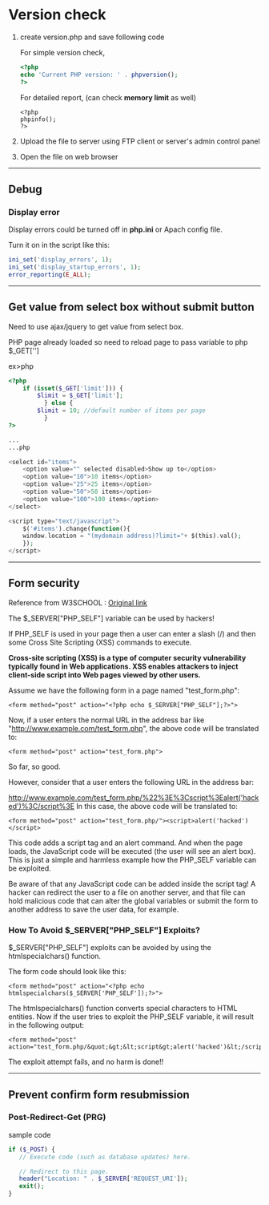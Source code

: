 # Version check
1. create version.php and save following code

	For simple version check,
	```php
	<?php
	echo 'Current PHP version: ' . phpversion();
	?>
	```

	For detailed report, (can check **memory limit** as well)
	```
	<?php
	phpinfo();
	?>
	```

2. Upload the file to server using FTP client or server's admin control panel
3. Open the file on web browser

----


## Debug
### Display error
Display errors could be turned off in **php.ini** or Apach config file.

Turn it on in the script like this:
```php
ini_set('display_errors', 1);
ini_set('display_startup_errors', 1);
error_reporting(E_ALL);
```


----





## Get value from select box without submit button
Need to use ajax/jquery to get value from select box. 

PHP page already loaded so need to reload page to pass variable to php $_GET['']

ex>php
```php
<?php
	if (isset($_GET['limit'])) {
		$limit = $_GET['limit'];
	      } else {
		$limit = 10; //default number of items per page
	      }
?>

...
...php

<select id="items">
	<option value="" selected disabled>Show up to</option>
	<option value="10">10 items</option>
	<option value="25">25 items</option>
	<option value="50">50 items</option>
	<option value="100">100 items</option>
</select>

<script type="text/javascript">
	$('#items').change(function(){
	window.location = "(mydomain address)?limit="+ $(this).val();
	});
</script>
```


----
## Form security
Reference from W3SCHOOL : [Original link](http://www.w3schools.com/php/php_form_validation.asp)

The $_SERVER["PHP_SELF"] variable can be used by hackers!

If PHP_SELF is used in your page then a user can enter a slash (/) and then some Cross Site Scripting (XSS) commands to execute.

**Cross-site scripting (XSS) is a type of computer security vulnerability typically found in Web applications. XSS enables attackers to inject client-side script into Web pages viewed by other users.**

Assume we have the following form in a page named "test_form.php":
```
<form method="post" action="<?php echo $_SERVER["PHP_SELF"];?>">
```
Now, if a user enters the normal URL in the address bar like "http://www.example.com/test_form.php", the above code will be translated to:
```
<form method="post" action="test_form.php">
```
So far, so good.

However, consider that a user enters the following URL in the address bar:

http://www.example.com/test_form.php/%22%3E%3Cscript%3Ealert('hacked')%3C/script%3E
In this case, the above code will be translated to:
```
<form method="post" action="test_form.php/"><script>alert('hacked')</script>
```
This code adds a script tag and an alert command. And when the page loads, the JavaScript code will be executed (the user will see an alert box). This is just a simple and harmless example how the PHP_SELF variable can be exploited.

Be aware of that any JavaScript code can be added inside the script tag! A hacker can redirect the user to a file on another server, and that file can hold malicious code that can alter the global variables or submit the form to another address to save the user data, for example.

### How To Avoid $_SERVER["PHP_SELF"] Exploits?
$_SERVER["PHP_SELF"] exploits can be avoided by using the htmlspecialchars() function.

The form code should look like this:
```
<form method="post" action="<?php echo htmlspecialchars($_SERVER['PHP_SELF']);?>">
```
The htmlspecialchars() function converts special characters to HTML entities. Now if the user tries to exploit the PHP_SELF variable, it will result in the following output:
```
<form method="post" action="test_form.php/&quot;&gt;&lt;script&gt;alert('hacked')&lt;/script&gt;">
```
The exploit attempt fails, and no harm is done!!



----


## Prevent confirm form resubmission

### Post-Redirect-Get (PRG)
sample code
```php
if ($_POST) {
   // Execute code (such as database updates) here.

   // Redirect to this page.
   header("Location: " . $_SERVER['REQUEST_URI']);
   exit();
}
```
